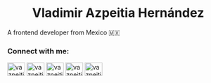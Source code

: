 <h1 align="center">Vladimir Azpeitia Hernández</h1>
A frontend developer from Mexico 🇲🇽

<h3 align="left">Connect with me:</h3>
<p align="left">
<a href="https://twitter.com/vazpeitiah" target="blank"><img align="center" src="https://raw.githubusercontent.com/rahuldkjain/github-profile-readme-generator/master/src/images/icons/Social/twitter.svg" alt="vazpeitiah" height="30" width="40" /></a>
<a href="https://linkedin.com/in/vazpeitiah" target="blank"><img align="center" src="https://raw.githubusercontent.com/rahuldkjain/github-profile-readme-generator/master/src/images/icons/Social/linked-in-alt.svg" alt="vazpeitiah" height="30" width="40" /></a>
<a href="https://fb.com/vazpeitiah" target="blank"><img align="center" src="https://raw.githubusercontent.com/rahuldkjain/github-profile-readme-generator/master/src/images/icons/Social/facebook.svg" alt="vazpeitiah" height="30" width="40" /></a>
<a href="https://instagram.com/vazpeitiah" target="blank"><img align="center" src="https://raw.githubusercontent.com/rahuldkjain/github-profile-readme-generator/master/src/images/icons/Social/instagram.svg" alt="vazpeitiah" height="30" width="40" /></a>
<a href="https://www.hackerrank.com/vazpeitiah" target="blank"><img align="center" src="https://raw.githubusercontent.com/rahuldkjain/github-profile-readme-generator/master/src/images/icons/Social/hackerrank.svg" alt="vazpeitiah" height="30" width="40" /></a>
</p>
